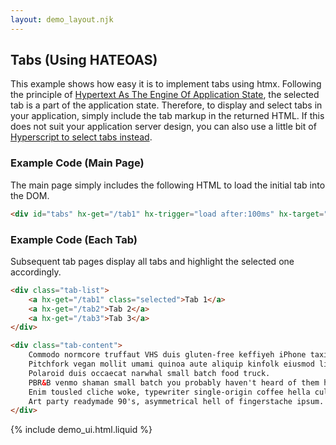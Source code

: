 ```yaml
---
layout: demo_layout.njk
---
```

        
## Tabs (Using HATEOAS)

This example shows how easy it is to implement tabs using htmx.  Following the principle of [Hypertext As The Engine Of Application State](https://en.wikipedia.org/wiki/HATEOAS), the selected tab is a part of the application state.  Therefore, to display and select tabs in your application, simply include the tab markup in the returned HTML.  If this does not suit your application server design, you can also use a little bit of [Hyperscript to select tabs instead](../tabs-hyperscript).

### Example Code (Main Page)
The main page simply includes the following HTML to load the initial tab into the DOM.
```html
<div id="tabs" hx-get="/tab1" hx-trigger="load after:100ms" hx-target="#tabs" hx-swap="innerHTML"></div>
```

### Example Code (Each Tab)
Subsequent tab pages display all tabs and highlight the selected one accordingly.

```html
<div class="tab-list">
	<a hx-get="/tab1" class="selected">Tab 1</a>
	<a hx-get="/tab2">Tab 2</a>
	<a hx-get="/tab3">Tab 3</a>
</div>

<div class="tab-content">
	Commodo normcore truffaut VHS duis gluten-free keffiyeh iPhone taxidermy godard ramps anim pour-over. 
	Pitchfork vegan mollit umami quinoa aute aliquip kinfolk eiusmod live-edge cardigan ipsum locavore. 
	Polaroid duis occaecat narwhal small batch food truck. 
	PBR&B venmo shaman small batch you probably haven't heard of them hot chicken readymade. 
	Enim tousled cliche woke, typewriter single-origin coffee hella culpa. 
	Art party readymade 90's, asymmetrical hell of fingerstache ipsum.
</div>
```

{% include demo_ui.html.liquid %}

<div id="tabs" hx-get="/tab1" hx-trigger="load after:100ms" hx-target="#tabs" hx-swap="innerHTML"></div>


<script>
	onGet("/tab1", function() {
		return `
		<div class="tab-list">
			<a hx-get="/tab1" class="selected">Tab 1</a>
			<a hx-get="/tab2">Tab 2</a>
			<a hx-get="/tab3">Tab 3</a>
		</div>
		
		<div class="tab-content">
			Commodo normcore truffaut VHS duis gluten-free keffiyeh iPhone taxidermy godard ramps anim pour-over. 
			Pitchfork vegan mollit umami quinoa aute aliquip kinfolk eiusmod live-edge cardigan ipsum locavore. 
			Polaroid duis occaecat narwhal small batch food truck. 
			PBR&B venmo shaman small batch you probably haven't heard of them hot chicken readymade. 
			Enim tousled cliche woke, typewriter single-origin coffee hella culpa. 
			Art party readymade 90's, asymmetrical hell of fingerstache ipsum.
		</div>`
	})

	onGet("/tab2", function() {
		return `
		<div class="tab-list">
			<a hx-get="/tab1">Tab 1</a>
			<a hx-get="/tab2" class="selected">Tab 2</a>
			<a hx-get="/tab3">Tab 3</a>
		</div>
		
		<div class="tab-content">
			Kitsch fanny pack yr, farm-to-table cardigan cillum commodo reprehenderit plaid dolore cronut meditation. 
			Tattooed polaroid veniam, anim id cornhole hashtag sed forage. 
			Microdosing pug kitsch enim, kombucha pour-over sed irony forage live-edge. 
			Vexillologist eu nulla trust fund, street art blue bottle selvage raw denim. 
			Dolore nulla do readymade, est subway tile affogato hammock 8-bit. 
			Godard elit offal pariatur you probably haven't heard of them post-ironic. 
			Prism street art cray salvia.
		</div>`
	})

	onGet("/tab3", function() {
		return `
		<div class="tab-list">
			<a hx-get="/tab1">Tab 1</a>
			<a hx-get="/tab2">Tab 2</a>
			<a hx-get="/tab3" class="selected">Tab 3</a>
		</div>
		
		<div class="tab-content">
			Aute chia marfa echo park tote bag hammock mollit artisan listicle direct trade. 
			Raw denim flexitarian eu godard etsy. 
			Poke tbh la croix put a bird on it fixie polaroid aute cred air plant four loko gastropub swag non brunch. 
			Iceland fanny pack tumeric magna activated charcoal bitters palo santo laboris quis consectetur cupidatat portland aliquip venmo.
		</div>`
	})

</script>

<style>
	#demo-canvas {
		display:none;
	}

	#tabs > .tab-list {
		border-bottom: solid 3px #eee;
	}

	#tabs > .tab-list a {
		display: inline-block;
		padding: 5px 10px;
		cursor:pointer;
	}

	#tabs > .tab-list a.selected {
		background-color: #eee;
	}

	#tabs > .tab-content {
		padding:10px;
		margin-bottom:100px;
	}
</style>